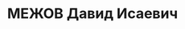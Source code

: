 ---
title: МЕЖОВ Давид Исаевич
description: "Род. в 1893, Екатеринославская губ., Мариупольский уезд, с. Корань,\
  \ еврей, обр.: незаконченное высшее, член ВКП(б). Проживал: Москва, Тверской бул.,\
  \ д. 6, кв. 23. Начальник Управления кредитования сельского хозяйства Госбанка СССР.\
  \ \n  Арестован 01.09.1937. Обв. в вредительстве и участии в антисоветской террористической\
  \ организации правых. Приговор: ВК ВС СССР, 25.11.1937 – ВМН. Расстрелян 26.11.1937,\
  \ г.Москва. \n  Реабилитирован ВК ВС СССР 15.08.1956"
---